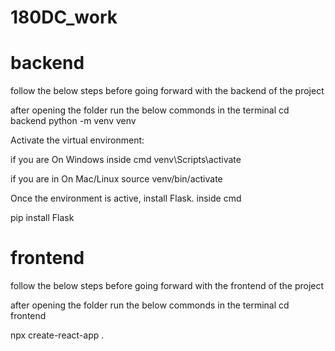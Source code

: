 # 180DC_work
# backend
follow the below steps before going forward with the backend of the project

after opening the folder run the below commonds in the terminal
cd backend
python -m venv venv

Activate the virtual environment:

if you are On Windows
inside cmd
venv\Scripts\activate

if you are in On Mac/Linux
source venv/bin/activate

Once the environment is active, install Flask.
inside cmd 

pip install Flask

# frontend
follow the below steps before going forward with the frontend of the project

after opening the folder run the below commonds in the terminal
cd frontend

npx create-react-app .
